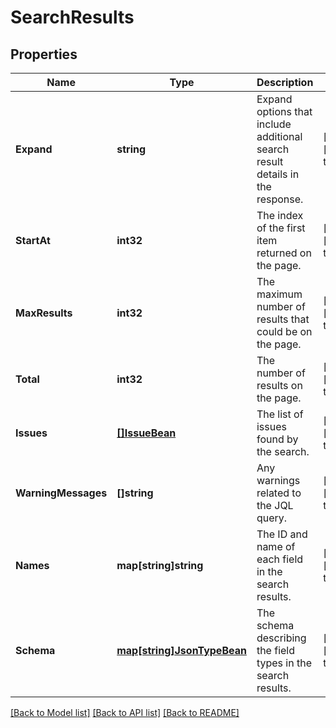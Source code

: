 # SearchResults

## Properties
Name | Type | Description | Notes
------------ | ------------- | ------------- | -------------
**Expand** | **string** | Expand options that include additional search result details in the response. | [optional] [default to null]
**StartAt** | **int32** | The index of the first item returned on the page. | [optional] [default to null]
**MaxResults** | **int32** | The maximum number of results that could be on the page. | [optional] [default to null]
**Total** | **int32** | The number of results on the page. | [optional] [default to null]
**Issues** | [**[]IssueBean**](IssueBean.md) | The list of issues found by the search. | [optional] [default to null]
**WarningMessages** | **[]string** | Any warnings related to the JQL query. | [optional] [default to null]
**Names** | **map[string]string** | The ID and name of each field in the search results. | [optional] [default to null]
**Schema** | [**map[string]JsonTypeBean**](JsonTypeBean.md) | The schema describing the field types in the search results. | [optional] [default to null]

[[Back to Model list]](../README.md#documentation-for-models) [[Back to API list]](../README.md#documentation-for-api-endpoints) [[Back to README]](../README.md)

